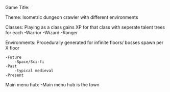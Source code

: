 Game Title: <Undecided>

Theme: Isometric dungeon crawler with different environments

Classes:
	Playing as a class gains XP for that class with seperate talent trees for each
	-Warrior
	-Wizard
	-Ranger

Environments:
	Procedurally generated for infinite floors/ bosses spawn per X floor

	-Future
		-Space/Sci-fi
	-Past
		-typical medieval
	-Present

Main menu hub:
	-Main menu hub is the town



		
